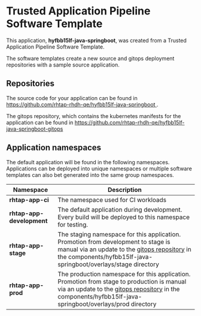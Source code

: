 # Trusted Application Pipeline Software Template

This application, **hyfbb15lf-java-springboot**, was created from a Trusted Application Pipeline Software Template.

The software templates create a new source and gitops deployment repositories with a sample source application. 

## Repositories

The source code for your application can be found in [https://github.com/rhtap-rhdh-qe/hyfbb15lf-java-springboot ](https://github.com/rhtap-rhdh-qe/hyfbb15lf-java-springboot ).
 
The gitops repository, which contains the kubernetes manifests for the application can be found in 
[https://github.com/rhtap-rhdh-qe/hyfbb15lf-java-springboot-gitops ](https://github.com/rhtap-rhdh-qe/hyfbb15lf-java-springboot-gitops ) 

## Application namespaces 

The default application will be found in the following namespaces. Applications can be deployed into unique namespaces or multiple software templates can also bet generated into the same group namespaces.  

|  Namespace   |  Description   |  
| -------- | -------- |
| **rhtap-app-ci** | The namespace used for CI workloads |
| **rhtap-app-development** | The default application during development. Every build will be deployed to this namespace for testing. |
| **rhtap-app-stage** | The staging namespace for this application. Promotion from development to stage is manual via an update to the [gitops repository](https://github.com/rhtap-rhdh-qe/hyfbb15lf-java-springboot-gitops ) in the components/hyfbb15lf-java-springboot/overlays/stage directory |
| **rhtap-app-prod** | The production namespace for this application. Promotion from stage to production is manual via an update to the [gitops repository](https://github.com/rhtap-rhdh-qe/hyfbb15lf-java-springboot-gitops ) in the components/hyfbb15lf-java-springboot/overlays/prod directory |